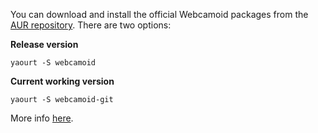 You can download and install the official Webcamoid packages from the [AUR repository](https://aur.archlinux.org/packages/webcamoid/). There are two options:

**Release version**

    yaourt -S webcamoid

**Current working version**

    yaourt -S webcamoid-git

More info [here](https://wiki.archlinux.org/index.php/creating_packages).
